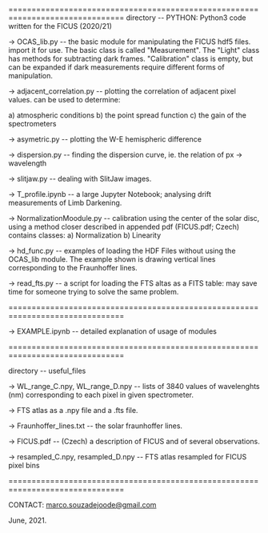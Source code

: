 

===============================================================================
directory -- PYTHON:
Python3 code written for the FICUS (2020/21)


-> OCAS_lib.py -- the basic module for manipulating the FICUS hdf5 files.
import it for use. The basic class is called "Measurement". The "Light" class
has methods for subtracting dark frames. "Calibration" class is empty, but can
be expanded if dark measurements require different forms of manipulation.

-> adjacent_correlation.py -- plotting the correlation of adjacent pixel values.
can be used to determine:

a) atmospheric conditions
b) the point spread function
c) the gain of the spectrometers

-> asymetric.py -- plotting the W-E hemispheric difference

-> dispersion.py -- finding the dispersion curve, ie. the relation
of px -> wavelength

-> slitjaw.py -- dealing with SlitJaw images.

-> T_profile.ipynb -- a large Jupyter Notebook; analysing drift measurements
of Limb Darkening. 

-> NormalizationMoodule.py -- calibration using the center of the solar disc, using a
method closer described in appended pdf (FICUS.pdf; Czech)
contains classes:
	a) Normalization
	b) Linearity

-> hd_func.py -- examples of loading the HDF Files without using the
OCAS_lib module. The example shown is drawing vertical lines corresponding to
the Fraunhoffer lines.

-> read_fts.py -- a script for loading the FTS altas as a FITS table: may save
time for someone trying to solve the same problem.

===============================================================================

-> EXAMPLE.ipynb -- detailed explanation of usage of modules



===============================================================================

directory -- useful_files

-> WL_range_C.npy, WL_range_D.npy -- lists of 3840 values of wavelenghts (nm)
corresponding to each pixel in given spectrometer.

-> FTS atlas as a .npy file and a .fts file.

-> Fraunhoffer_lines.txt -- the solar fraunhoffer lines.

-> FICUS.pdf -- (Czech) a description of FICUS and of several observations.

-> resampled_C.npy, resampled_D.npy -- FTS atlas resampled for FICUS pixel bins

===============================================================================

CONTACT: marco.souzadejoode@gmail.com

June, 2021.

